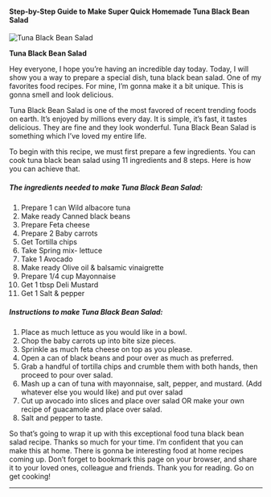             

#### Step-by-Step Guide to Make Super Quick Homemade Tuna Black Bean Salad

![Tuna Black Bean Salad](https://img-global.cpcdn.com/recipes/5245312409534464/751x532cq70/tuna-black-bean-salad-recipe-main-photo.jpg)

**Tuna Black Bean Salad**

Hey everyone, I hope you’re having an incredible day today. Today, I will show you a way to prepare a special dish, tuna black bean salad. One of my favorites food recipes. For mine, I’m gonna make it a bit unique. This is gonna smell and look delicious.

Tuna Black Bean Salad is one of the most favored of recent trending foods on earth. It’s enjoyed by millions every day. It is simple, it’s fast, it tastes delicious. They are fine and they look wonderful. Tuna Black Bean Salad is something which I’ve loved my entire life.

To begin with this recipe, we must first prepare a few ingredients. You can cook tuna black bean salad using 11 ingredients and 8 steps. Here is how you can achieve that.

##### The ingredients needed to make Tuna Black Bean Salad:

1.  Prepare 1 can Wild albacore tuna
2.  Make ready Canned black beans
3.  Prepare Feta cheese
4.  Prepare 2 Baby carrots
5.  Get Tortilla chips
6.  Take Spring mix- lettuce
7.  Take 1 Avocado
8.  Make ready Olive oil & balsamic vinaigrette
9.  Prepare 1/4 cup Mayonnaise
10.  Get 1 tbsp Deli Mustard
11.  Get 1 Salt & pepper

##### Instructions to make Tuna Black Bean Salad:

1.  Place as much lettuce as you would like in a bowl.
2.  Chop the baby carrots up into bite size pieces.
3.  Sprinkle as much feta cheese on top as you please.
4.  Open a can of black beans and pour over as much as preferred.
5.  Grab a handful of tortilla chips and crumble them with both hands, then proceed to pour over salad.
6.  Mash up a can of tuna with mayonnaise, salt, pepper, and mustard. (Add whatever else you would like) and put over salad
7.  Cut up avocado into slices and place over salad OR make your own recipe of guacamole and place over salad.
8.  Salt and pepper to taste.

So that’s going to wrap it up with this exceptional food tuna black bean salad recipe. Thanks so much for your time. I’m confident that you can make this at home. There is gonna be interesting food at home recipes coming up. Don’t forget to bookmark this page on your browser, and share it to your loved ones, colleague and friends. Thank you for reading. Go on get cooking!

* * *